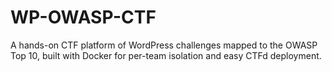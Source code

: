 # WP-OWASP-CTF
A hands-on CTF platform of WordPress challenges mapped to the OWASP Top 10, built with Docker for per-team isolation and easy CTFd deployment.
